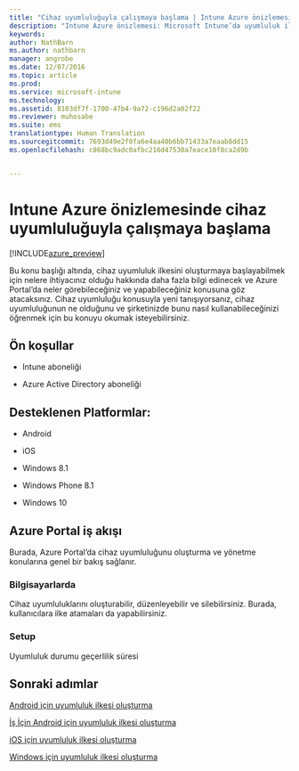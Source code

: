 ```yaml
---
title: "Cihaz uyumluluğuyla çalışmaya başlama | Intune Azure önizlemesi | Microsoft Docs"
description: "Intune Azure önizlemesi: Microsoft Intune’da uyumluluk ilkelerini oluşturmak için gereken önkoşulları anlamak için bu konuyu kullanın"
keywords: 
author: NathBarn
ms.author: nathbarn
manager: angrobe
ms.date: 12/07/2016
ms.topic: article
ms.prod: 
ms.service: microsoft-intune
ms.technology: 
ms.assetid: 8103df7f-1700-47b4-9a72-c196d2a02f22
ms.reviewer: muhosabe
ms.suite: ems
translationtype: Human Translation
ms.sourcegitcommit: 7693d49e2f0fa6e4aa40b6bb71433a7eaab8dd15
ms.openlocfilehash: c868bc9adc0afbc216d47530a7eace10f8ca2d9b


---
```


# <a name="get-started-with-device-compliance-in-intune-azure-preview"></a>Intune Azure önizlemesinde cihaz uyumluluğuyla çalışmaya başlama


[!INCLUDE[azure_preview](../includes/azure_preview.md)]

Bu konu başlığı altında, cihaz uyumluluk ilkesini oluşturmaya başlayabilmek için nelere ihtiyacınız olduğu hakkında daha fazla bilgi edinecek ve Azure Portal’da neler görebileceğiniz ve yapabileceğiniz konusuna göz atacaksınız. Cihaz uyumluluğu konusuyla yeni tanışıyorsanız, cihaz uyumluluğunun ne olduğunu ve şirketinizde bunu nasıl kullanabileceğinizi öğrenmek için bu konuyu okumak isteyebilirsiniz.

##  <a name="pre-requisites"></a>Ön koşullar


-   Intune aboneliği

-   Azure Active Directory aboneliği



##  <a name="supported-platforms"></a>Desteklenen Platformlar:


-   Android

-   iOS

-   Windows 8.1

-   Windows Phone 8.1

-   Windows 10

##  <a name="azure-portal-workflow"></a>Azure Portal iş akışı


Burada, Azure Portal’da cihaz uyumluluğunu oluşturma ve yönetme konularına genel bir bakış sağlanır.

<!---### Overview

When you choose the **Set device compliance** workload, the blade opens with an  **Overview** section that displays a summary view of your compliance policies that you have created and the status of the devices they have been applied to. If you
don’t have any policies configured yet, the overview will just include the various reports but with no data.--->

### <a name="manage"></a>Bilgisayarlarda

Cihaz uyumluluklarını oluşturabilir, düzenleyebilir ve silebilirsiniz. Burada, kullanıcılara ilke atamaları da yapabilirsiniz.

<!---### Monitor

This section is a detailed view of what you see in the **Overview**. A list of all the reports are displayed in this section and you can interactively drill down through each of these reports.--->

### <a name="setup"></a>Setup

Uyumluluk durumu geçerlilik süresi

##  <a name="next-steps"></a>Sonraki adımlar
[Android için uyumluluk ilkesi oluşturma](create-a-compliance-policy-for-android.md)

[İş İçin Android için uyumluluk ilkesi oluşturma](create-a-compliance-policy-for-android-for-work.md)

[iOS için uyumluluk ilkesi oluşturma](create-a-compliance-policy-for-ios.md)

[Windows için uyumluluk ilkesi oluşturma](create-a-compliance-policy-for-windows.md)



<!--HONumber=Feb17_HO1-->


